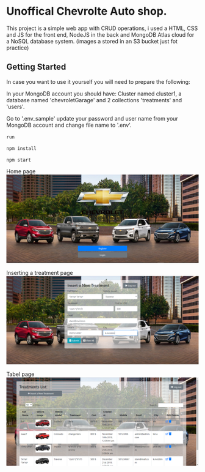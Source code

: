 # Unoffical Chevrolte Auto shop.

This project is a simple web app with CRUD operations,
i used a HTML, CSS and JS for the front end, NodeJS in the back and MongoDB Atlas cloud for a NoSQL database system.
(images a stored in an S3 bucket just fot practice)


## Getting Started
In case you want to use it yourself you will need to prepare the following:

In your MongoDB account you should have:
Cluster named cluster1, a database named 'chevroletGarage' and 2 collections 'treatments' and 'users'.

Go to '.env_sample' update your password and user name from your MongoDB account and change file name to '.env'.

```
run
```
```
npm install
```
```
npm start
```

Home page
![Screenshot of home page](home.PNG)

Inserting a treatment page
![Screenshot of inserting a treatment page](insert.PNG)

Tabel page
![Screenshot of tabel page](table.PNG)
